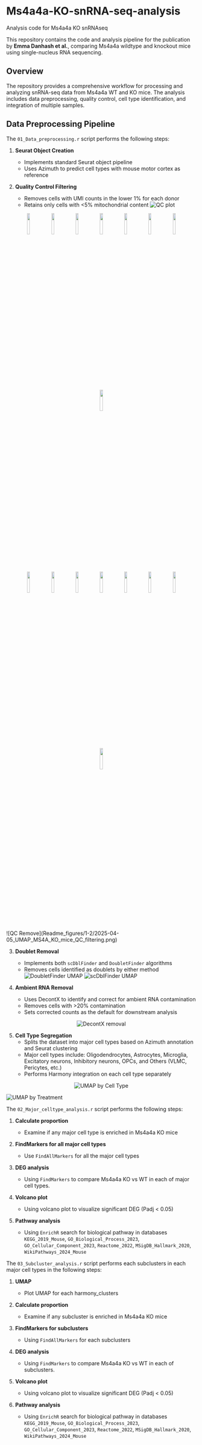# Ms4a4a-KO-snRNA-seq-analysis

Analysis code for Ms4a4a KO snRNAseq

This repository contains the code and analysis pipeline for the publication by **Emma Danhash et al.**, comparing Ms4a4a wildtype and knockout mice using single-nucleus RNA sequencing.

## Overview

The repository provides a comprehensive workflow for processing and analyzing snRNA-seq data from Ms4a4a WT and KO mice. The analysis includes data preprocessing, quality control, cell type identification, and integration of multiple samples.

## Data Preprocessing Pipeline

The `01_Data_preprocessing.r` script performs the following steps:

1. **Seurat Object Creation**
   - Implements standard Seurat object pipeline
   - Uses Azimuth to predict cell types with mouse motor cortex as reference

2. **Quality Control Filtering**
   - Removes cells with UMI counts in the lower 1% for each donor
   - Retains only cells with <5% mitochondrial content
![QC plot](Readme_figures/1-2/2025-04-05_MS4A_KO_mice_before_QC_merged.png)
<p align="center">
   <img src="Readme_figures/1-2/UMI_histogram_5XFAD4A-35.png" width="12%"/>
   <img src="Readme_figures/1-2/UMI_histogram_5XFAD4A-42.png" width="12%"/>
   <img src="Readme_figures/1-2/UMI_histogram_5XFAD4A-47.png" width="12%"/>
   <img src="Readme_figures/1-2/UMI_histogram_5XFAD4A-53.png" width="12%"/>
   <img src="Readme_figures/1-2/UMI_histogram_5XFAD4A-54.png" width="12%"/>
   <img src="Readme_figures/1-2/UMI_histogram_5XFAD4A-57.png" width="12%"/>
   <img src="Readme_figures/1-2/UMI_histogram_5XFAD4A-59.png" width="12%"/>
   <img src="Readme_figures/1-2/UMI_histogram_5XFAD4A-60.png" width="12%"/>
</p>

<p align="center">
   <img src="Readme_figures/1-2/UMI_histogram_5XFAD4A-66.png" width="12%"/>
   <img src="Readme_figures/1-2/UMI_histogram_5XFAD4A-70.png" width="12%"/>
   <img src="Readme_figures/1-2/UMI_histogram_5XFAD4A-73.png" width="12%"/>
   <img src="Readme_figures/1-2/UMI_histogram_5XFAD4A-75.png" width="12%"/>
   <img src="Readme_figures/1-2/UMI_histogram_Exp12_KO1_Hipp.png" width="12%"/>
   <img src="Readme_figures/1-2/UMI_histogram_Exp12_KO2_Hipp.png" width="12%"/>
   <img src="Readme_figures/1-2/UMI_histogram_Exp12_WT1_Hipp.png" width="12%"/>
   <img src="Readme_figures/1-2/UMI_histogram_Exp12_WT2_Hipp.png" width="12%"/>
</p>
![QC Remove](Readme_figures/1-2/2025-04-05_UMAP_MS4A_KO_mice_QC_filtering.png)

3. **Doublet Removal**
   - Implements both `scDblFinder` and `DoubletFinder` algorithms
   - Removes cells identified as doublets by either method
![DoubletFinder UMAP](Readme_figures/1-3/MS4A_KO_mice_umap_DoubletFinder.png)
![scDblFinder UMAP](Readme_figures/1-3/MS4A_KO_mice_umap_scDblFinder.png)

4. **Ambient RNA Removal**
   - Uses DecontX to identify and correct for ambient RNA contamination
   - Removes cells with >20% contamination
   - Sets corrected counts as the default for downstream analysis

<p align="center">
  <img src="Readme_figures/1-4/MS4A_KO_mice_umap_decontx_remove_0.2.png" alt="DecontX removal"/>
</p>

5. **Cell Type Segregation**
   - Splits the dataset into major cell types based on Azimuth annotation and Seurat clustering
   - Major cell types include: Oligodendrocytes, Astrocytes, Microglia, Excitatory neurons, Inhibitory neurons, OPCs, and Others (VLMC, Pericytes, etc.)
   - Performs Harmony integration on each cell type separately

<p align="center">
  <img src="Readme_figures/1-5/MS4A_KO_mice_umap_split_by_celltype.png" alt="UMAP by Cell Type"/>
</p>
  <img src="Readme_figures/1-5/MS4A_KO_mice_umap_split_by_treatment.png" alt="UMAP by Treatment"/>
</p>

The `02_Major_celltype_analysis.r` script performs the following steps:

1. **Calculate proportion**
   - Examine if any major cell type is enriched in Ms4a4a KO mice

2. **FindMarkers for all major cell types**
   - Use `FindAllMarkers` for all the major cell types

3. **DEG analysis**
   - Using `FindMarkers` to compare Ms4a4a KO vs WT in each of major cell types.

4. **Volcano plot**
   - Using volcano plot to visualize significant DEG (Padj < 0.05)

5. **Pathway analysis**
   - Using `EnrichR` search for biological pathway in databases `KEGG_2019_Mouse`, `GO_Biological_Process_2023`, `GO_Cellular_Component_2023`, `Reactome_2022`, `MSigDB_Hallmark_2020`, `WikiPathways_2024_Mouse` 

The `03_Subcluster_analysis.r` script performs each subclusters in each major cell types in the following steps:

1. **UMAP**
   - Plot UMAP for each harmony_clusters

2. **Calculate proportion**
   - Examine if any subcluster is enriched in Ms4a4a KO mice

3. **FindMarkers for subclusters**
   - Using `FindAllMarkers` for each subclusters

4. **DEG analysis**
   - Using `FindMarkers` to compare Ms4a4a KO vs WT in each of subclusters.

5. **Volcano plot**
   - Using volcano plot to visualize significant DEG (Padj < 0.05)

6. **Pathway analysis**
   - Using `EnrichR` search for biological pathway in databases `KEGG_2019_Mouse`, `GO_Biological_Process_2023`, `GO_Cellular_Component_2023`, `Reactome_2022`, `MSigDB_Hallmark_2020`, `WikiPathways_2024_Mouse` 
